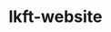 ---
parent_project: lkft
permalink: /engineering/projects/lkft/lkft-website/
project_link_name: lkft-website
project_stats: 'true'
project_url: https://github.com/Linaro/lkft-website
title: lkft-website
display: false
---